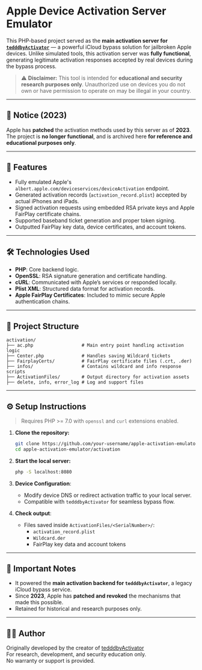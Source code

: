 # Apple Device Activation Server Emulator

This PHP-based project served as the **main activation server for [`tedddbyActivator`]([https://github.com/tedddby](https://github.com/tedddby/tedddbyActivator-Poject))** — a powerful iCloud bypass solution for jailbroken Apple devices. Unlike simulated tools, this activation server was **fully functional**, generating legitimate activation responses accepted by real devices during the bypass process.

> ⚠️ **Disclaimer:** This tool is intended for **educational and security research purposes only**. Unauthorized use on devices you do not own or have permission to operate on may be illegal in your country.

---

## 🚫 Notice (2023)

Apple has **patched** the activation methods used by this server as of **2023**.  
The project is **no longer functional**, and is archived here **for reference and educational purposes only**.

---

## 🚀 Features

- Fully emulated Apple's `albert.apple.com/deviceservices/deviceActivation` endpoint.
- Generated activation records (`activation_record.plist`) accepted by actual iPhones and iPads.
- Signed activation requests using embedded RSA private keys and Apple FairPlay certificate chains.
- Supported baseband ticket generation and proper token signing.
- Outputted FairPlay key data, device certificates, and account tokens.

---

## 🛠️ Technologies Used

- **PHP**: Core backend logic.
- **OpenSSL**: RSA signature generation and certificate handling.
- **cURL**: Communicated with Apple’s services or responded locally.
- **Plist XML**: Structured data format for activation records.
- **Apple FairPlay Certificates**: Included to mimic secure Apple authentication chains.

---

## 📁 Project Structure

```
activation/
├── ac.php                  # Main entry point handling activation logic
├── Center.php              # Handles saving Wildcard tickets
├── FairplayCerts/          # FairPlay certificate files (.crt, .der)
├── infos/                  # Contains wildcard and info response scripts
├── ActivationFiles/        # Output directory for activation assets
├── delete, info, error_log # Log and support files
```

---

## ⚙️ Setup Instructions

> Requires PHP >= 7.0 with `openssl` and `curl` extensions enabled.

1. **Clone the repository:**
   ```bash
   git clone https://github.com/your-username/apple-activation-emulator.git
   cd apple-activation-emulator/activation
   ```

2. **Start the local server:**
   ```bash
   php -S localhost:8080
   ```

3. **Device Configuration**:
   - Modify device DNS or redirect activation traffic to your local server.
   - Compatible with `tedddbyActivator` for seamless bypass flow.

4. **Check output**:
   - Files saved inside `ActivationFiles/<SerialNumber>/`:
     - `activation_record.plist`
     - `Wildcard.der`
     - FairPlay key data and account tokens

---

## 📌 Important Notes

- It powered the **main activation backend for `tedddbyActivator`**, a legacy iCloud bypass service.
- Since **2023**, Apple has **patched and revoked** the mechanisms that made this possible.
- Retained for historical and research purposes only.

---

## 👨‍💻 Author

Originally developed by the creator of [tedddbyActivator](https://github.com/tedddby)  
For research, development, and security education only.  
No warranty or support is provided.
